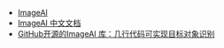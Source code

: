 - [ImageAI](https://github.com/OlafenwaMoses/ImageAI)
- [ImageAI 中文文档](https://imageai-cn.readthedocs.io/zh_CN/latest/index.html)
- [GitHub开源的ImageAI 库：几行代码可实现目标对象识别](https://cloud.tencent.com/developer/article/1775805)

